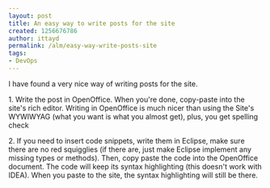 ```yaml
---
layout: post
title: An easy way to write posts for the site
created: 1256676786
author: ittayd
permalink: /alm/easy-way-write-posts-site
tags:
- DevOps
---
```

<p>
<meta content="text/html; charset=utf-8" http-equiv="CONTENT-TYPE">
<meta content="OpenOffice.org 3.1  (Linux)" name="GENERATOR"> 	<style type="text/css">
	<!--
		@page { margin: 0.79in }
		P { margin-bottom: 0.08in }
	-->
	</style>     </meta>
</meta>
</p>
<p>I have found a very nice way of writing posts for the site.</p>
<p>1. Write the post in OpenOffice. When you're done, copy-paste into the site's rich editor. Writing in OpenOffice is much nicer than using the Site's WYWIWYAG (what you want is what you almost get), plus, you get spelling check</p>
<p>2. If you need to insert code snippets, write them in Eclipse, make sure there are no red squigglies (if there are, just make Eclipse implement any missing types or methods). Then, copy paste the code into the OpenOffice document. The code will keep its syntax highlighting (this doesn't work with IDEA). When you paste to the site, the syntax highlighting will still be there.</p>
<p style="margin-bottom: 0in;">&nbsp;</p>
<p>&nbsp;</p>
